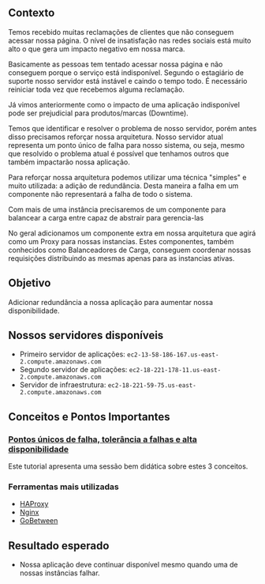 ## Contexto
Temos recebido muitas reclamações de clientes que não conseguem acessar nossa página. O nível de insatisfação nas redes sociais está muito alto o que gera um impacto negativo em nossa marca.

Basicamente as pessoas tem tentado acessar nossa página e não conseguem porque o serviço está indisponível.
Segundo o estagiário de suporte nosso servidor está instável e caindo o tempo todo. É necessário reiniciar toda vez que recebemos alguma reclamação.

Já vimos anteriormente como o impacto de uma aplicação indisponível pode ser prejudicial para produtos/marcas (Downtime).

Temos que identificar e resolver o problema de nosso servidor, porém antes disso precisamos reforçar nossa arquitetura. Nosso servidor atual representa um ponto único de falha para nosso sistema, ou seja, mesmo que resolvido o problema atual é possível que tenhamos outros que também impactarão nossa aplicação. 

Para reforçar nossa arquitetura podemos utilizar uma técnica "simples" e muito utilizada: a adição de redundância. Desta maneira a falha em um componente não representará a falha de todo o sistema.

Com mais de uma instância precisaremos de um componente para balancear a carga entre capaz de abstrair para gerencia-las

No geral adicionamos um componente extra em nossa arquitetura que agirá como um Proxy para nossas instancias. Estes componentes, também conhecidos como Balanceadores de Carga, conseguem coordenar nossas requisições distribuindo as mesmas apenas para as instancias ativas. 

## Objetivo
Adicionar redundância a nossa aplicação para aumentar nossa disponibilidade.

## Nossos servidores disponíveis
* Primeiro servidor de aplicações: `ec2-13-58-186-167.us-east-2.compute.amazonaws.com`
* Segundo servidor de aplicações: `ec2-18-221-178-11.us-east-2.compute.amazonaws.com`
* Servidor de infraestrutura: `ec2-18-221-59-75.us-east-2.compute.amazonaws.com`

## Conceitos e Pontos Importantes

### [Pontos únicos de falha, tolerância a falhas e alta disponibilidade](https://www.devmedia.com.br/construindo-e-otimizando-um-ambiente-de-alta-disponibilidade/32455)
Este tutorial apresenta uma sessão bem didática sobre estes 3 conceitos.

### Ferramentas mais utilizadas
* [HAProxy](http://www.haproxy.org/)
* [Nginx](https://nginx.org/en/)
* [GoBetween](http://gobetween.io/index.html)

## Resultado esperado

* Nossa aplicação deve continuar disponível mesmo quando uma de nossas instâncias falhar.
